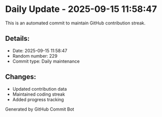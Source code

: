 # Daily Update - 2025-09-15 11:58:47

This is an automated commit to maintain GitHub contribution streak.

## Details:
- Date: 2025-09-15 11:58:47
- Random number: 229
- Commit type: Daily maintenance

## Changes:
- Updated contribution data
- Maintained coding streak
- Added progress tracking

Generated by GitHub Commit Bot
